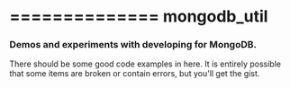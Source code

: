 ==============
mongodb_util
================

### Demos and experiments with developing for MongoDB.

There should be some good code examples in here.  It is entirely possible that some items are broken or contain errors, but you'll get the gist. 
